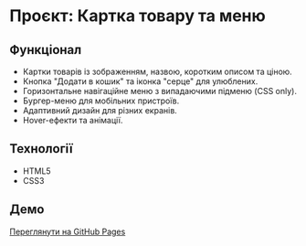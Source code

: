 # Проєкт: Картка товару та меню



## Функціонал
- Картки товарів із зображенням, назвою, коротким описом та ціною.
- Кнопка "Додати в кошик" та іконка "серце" для улюблених.
- Горизонтальне навігаційне меню з випадаючими підменю (CSS only).
- Бургер-меню для мобільних пристроїв.
- Адаптивний дизайн для різних екранів.
- Hover-ефекти та анімації.

## Технології
- HTML5
- CSS3 

## Демо
[Переглянути на GitHub Pages](https://maricodec.github.io/shop-interface/)
